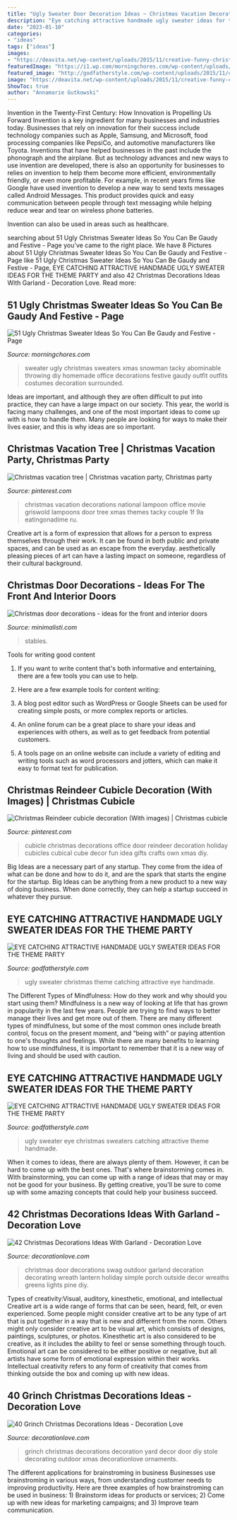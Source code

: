 ```yaml
---
title: "Ugly Sweater Door Decoration Ideas ~ Christmas Vacation Decorations National Lampoon Office Movie Griswold Lampoons Door Tree Xmas Themes Tacky Couple 1f 9a Eatingonadime Ru"
description: "Eye catching attractive handmade ugly sweater ideas for the theme party"
date: "2023-01-10"
categories:
- "ideas"
tags: ["ideas"]
images:
- "https://deavita.net/wp-content/uploads/2015/11/creative-funny-christmas-door-decorations-reindeer-stables-paper-decorations-ideas.jpg"
featuredImage: "https://i1.wp.com/morningchores.com/wp-content/uploads/2017/10/ugs41.jpg?resize=564%2C1002&amp;ssl=1"
featured_image: "http://godfatherstyle.com/wp-content/uploads/2015/11/clever-ugly-christmas-sweaters-.jpg"
image: "https://deavita.net/wp-content/uploads/2015/11/creative-funny-christmas-door-decorations-reindeer-stables-paper-decorations-ideas.jpg"
ShowToc: true
author: "Annamarie Gutkowski"
---
```



Invention in the Twenty-First Century: How Innovation is Propelling Us Forward
Invention is a key ingredient for many businesses and industries today. Businesses that rely on innovation for their success include technology companies such as Apple, Samsung, and Microsoft, food processing companies like PepsiCo, and automotive manufacturers like Toyota. Inventions that have helped businesses in the past include the phonograph and the airplane.
But as technology advances and new ways to use invention are developed, there is also an opportunity for businesses to relies on invention to help them become more efficient, environmentally friendly, or even more profitable. For example, in recent years firms like Google have used invention to develop a new way to send texts messages called Android Messages. This product provides quick and easy communication between people through text messaging while helping reduce wear and tear on wireless phone batteries.

Invention can also be used in areas such as healthcare.

	

		
searching about 51 Ugly Christmas Sweater Ideas So You Can Be Gaudy and Festive - Page you've came to the right place. We have 8 Pictures about 51 Ugly Christmas Sweater Ideas So You Can Be Gaudy and Festive - Page like 51 Ugly Christmas Sweater Ideas So You Can Be Gaudy and Festive - Page, EYE CATCHING ATTRACTIVE HANDMADE UGLY SWEATER IDEAS FOR THE THEME PARTY and also 42 Christmas Decorations Ideas With Garland - Decoration Love. Read more:
		
    
## 51 Ugly Christmas Sweater Ideas So You Can Be Gaudy And Festive - Page

<img loading=lazy src="https://i1.wp.com/morningchores.com/wp-content/uploads/2017/10/ugs41.jpg?resize=564%2C1002&amp;ssl=1" onerror="this.onerror=null;this.src='https://tse1.mm.bing.net/th?id=OIP.EsJYhGZikLTeuxswXtr3GQHaNK&amp;pid=15.1';" alt="51 Ugly Christmas Sweater Ideas So You Can Be Gaudy and Festive - Page">

_Source: morningchores.com_

>sweater ugly christmas sweaters xmas snowman tacky abominable throwing diy homemade office decorations festive gaudy outfit outfits costumes decoration surrounded. 

	

Ideas are important, and although they are often difficult to put into practice, they can have a large impact on our society. This year, the world is facing many challenges, and one of the most important ideas to come up with is how to handle them. Many people are looking for ways to make their lives easier, and this is why ideas are so important.

    
## Christmas Vacation Tree | Christmas Vacation Party, Christmas Party

<img loading=lazy src="https://i.pinimg.com/originals/c4/d3/57/c4d35769412e5d1ac38b0f49904bdcd8.jpg" onerror="this.onerror=null;this.src='https://tse4.mm.bing.net/th?id=OIP.RIv6GJ0Ei0iWSzcMC1eqiAHaJ4&amp;pid=15.1';" alt="Christmas vacation tree | Christmas vacation party, Christmas party">

_Source: pinterest.com_

>christmas vacation decorations national lampoon office movie griswold lampoons door tree xmas themes tacky couple 1f 9a eatingonadime ru. 

	

Creative art is a form of expression that allows for a person to express themselves through their work. It can be found in both public and private spaces, and can be used as an escape from the everyday. aesthetically pleasing pieces of art can have a lasting impact on someone, regardless of their cultural background.

    
## Christmas Door Decorations - Ideas For The Front And Interior Doors

<img loading=lazy src="https://deavita.net/wp-content/uploads/2015/11/creative-funny-christmas-door-decorations-reindeer-stables-paper-decorations-ideas.jpg" onerror="this.onerror=null;this.src='https://tse1.mm.bing.net/th?id=OIP.H_WSFSWd2_k9Rw6z2JEyMgHaJ4&amp;pid=15.1';" alt="Christmas door decorations - ideas for the front and interior doors">

_Source: minimalisti.com_

>stables. 

	

Tools for writing good content
1. If you want to write content that's both informative and entertaining, there are a few tools you can use to help.
2. Here are a few example tools for content writing:

3. A blog post editor such as WordPress or Google Sheets can be used for creating simple posts, or more complex reports or articles.

4. An online forum can be a great place to share your ideas and experiences with others, as well as to get feedback from potential customers.

5. A tools page on an online website can include a variety of editing and writing tools such as word processors and jotters, which can make it easy to format text for publication.

    
## Christmas Reindeer Cubicle Decoration (With Images) | Christmas Cubicle

<img loading=lazy src="https://i.pinimg.com/originals/85/cb/db/85cbdbe3e94884c59131a26f1f1d1272.jpg" onerror="this.onerror=null;this.src='https://tse4.mm.bing.net/th?id=OIP.Pe76J8C8QE1lLj5EQ6oBzQHaJ4&amp;pid=15.1';" alt="Christmas Reindeer cubicle decoration (With images) | Christmas cubicle">

_Source: pinterest.com_

>cubicle christmas decorations office door reindeer decoration holiday cubicles cubical cube decor fun idea gifts crafts own xmas diy. 

	

Big Ideas are a necessary part of any startup. They come from the idea of what can be done and how to do it, and are the spark that starts the engine for the startup. Big Ideas can be anything from a new product to a new way of doing business. When done correctly, they can help a startup succeed in whatever they pursue.

    
## EYE CATCHING ATTRACTIVE HANDMADE UGLY SWEATER IDEAS FOR THE THEME PARTY

<img loading=lazy src="http://godfatherstyle.com/wp-content/uploads/2015/11/clever-ugly-christmas-sweaters-.jpg" onerror="this.onerror=null;this.src='https://tse2.mm.bing.net/th?id=OIP.jm-PdG8C-4rLLEBaDvoJUQHaJ3&amp;pid=15.1';" alt="EYE CATCHING ATTRACTIVE HANDMADE UGLY SWEATER IDEAS FOR THE THEME PARTY">

_Source: godfatherstyle.com_

>ugly sweater christmas theme catching attractive eye handmade. 

	

The Different Types of Mindfulness: How do they work and why should you start using them?
Mindfulness is a new way of looking at life that has grown in popularity in the last few years. People are trying to find ways to better manage their lives and get more out of them. There are many different types of mindfulness, but some of the most common ones include breath control, focus on the present moment, and “being with” or paying attention to one's thoughts and feelings. While there are many benefits to learning how to use mindfulness, it is important to remember that it is a new way of living and should be used with caution.

    
## EYE CATCHING ATTRACTIVE HANDMADE UGLY SWEATER IDEAS FOR THE THEME PARTY

<img loading=lazy src="https://godfatherstyle.com/wp-content/uploads/2015/11/clever-ugly-christmas-sweaters-....jpg" onerror="this.onerror=null;this.src='https://tse1.mm.bing.net/th?id=OIP.W_3X3GCjlnD7nkonzUnPGAHaHX&amp;pid=15.1';" alt="EYE CATCHING ATTRACTIVE HANDMADE UGLY SWEATER IDEAS FOR THE THEME PARTY">

_Source: godfatherstyle.com_

>ugly sweater eye christmas sweaters catching attractive theme handmade. 

	

When it comes to ideas, there are always plenty of them. However, it can be hard to come up with the best ones. That's where brainstorming comes in. With brainstorming, you can come up with a range of ideas that may or may not be good for your business. By getting creative, you'll be sure to come up with some amazing concepts that could help your business succeed.

    
## 42 Christmas Decorations Ideas With Garland - Decoration Love

<img loading=lazy src="http://www.decorationlove.com/wp-content/uploads/2016/10/Front-Door-Christmas-Swag-1.jpg" onerror="this.onerror=null;this.src='https://tse4.mm.bing.net/th?id=OIP._pgGanjs3Wn7Gtr54-w2rgHaJ4&amp;pid=15.1';" alt="42 Christmas Decorations Ideas With Garland - Decoration Love">

_Source: decorationlove.com_

>christmas door decorations swag outdoor garland decoration decorating wreath lantern holiday simple porch outside decor wreaths greens lights pine diy. 

	

Types of creativity:Visual, auditory, kinesthetic, emotional, and intellectual
Creative art is a wide range of forms that can be seen, heard, felt, or even experienced. Some people might consider creative art to be any type of art that is put together in a way that is new and different from the norm. Others might only consider creative art to be visual art, which consists of designs, paintings, sculptures, or photos. Kinesthetic art is also considered to be creative, as it includes the ability to feel or sense something through touch. Emotional art can be considered to be either positive or negative, but all artists have some form of emotional expression within their works. Intellectual creativity refers to any form of creativity that comes from thinking outside the box and coming up with new ideas.

    
## 40 Grinch Christmas Decorations Ideas - Decoration Love

<img loading=lazy src="http://www.decorationlove.com/wp-content/uploads/2016/10/Grinch-Stole-Christmas-Yard-Art-1.jpg" onerror="this.onerror=null;this.src='https://tse1.mm.bing.net/th?id=OIP.jxZWwSP82w9kaI9J9_NwngHaJ4&amp;pid=15.1';" alt="40 Grinch Christmas Decorations Ideas - Decoration Love">

_Source: decorationlove.com_

>grinch christmas decorations decoration yard decor door diy stole decorating outdoor xmas decorationlove ornaments. 

	

The different applications for brainstroming in business
Businesses use brainstroming in various ways, from understanding customer needs to improving productivity. Here are three examples of how brainstroming can be used in business: 1) Brainstorm ideas for products or services; 2) Come up with new ideas for marketing campaigns; and 3) Improve team communication.

